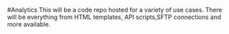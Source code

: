 #Analytics
This will be a code repo hosted for a variety of use cases. There will be everything from HTML templates, API scripts,SFTP connections and more available. 
